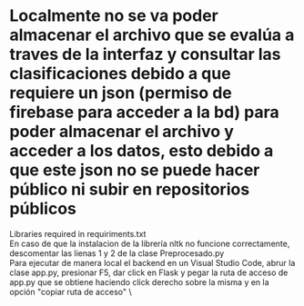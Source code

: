 # Localmente no se va poder almacenar el archivo que se evalúa a traves de la interfaz y consultar las clasificaciones debido a que requiere un json (permiso de firebase para acceder a la bd) para poder almacenar el archivo y acceder a los datos, esto debido a que este json no se puede hacer público ni subir en repositorios públicos 
Libraries required in requiriments.txt \
En caso de que la instalacion de la librería nltk no funcione correctamente, descomentar las lienas 1 y 2 de la clase Preprocesado.py \
Para ejecutar de manera local el backend en un Visual Studio Code, abrur la clase app.py, presionar F5, dar click en Flask y pegar la ruta de acceso de app.py que se obtiene haciendo click derecho sobre la misma y en la opción "copiar ruta de acceso" \